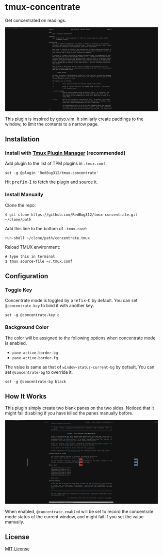 # tmux-concentrate
Get concentrated on readings. 

![The image shows a preview of the plugin.](screenshots/preview.png)

This plugin is inspired by [goyo.vim](https://github.com/junegunn/goyo.vim). It similarly create paddings to the window, to limit the contents to a narrow page.

## Installation

### Install with [Tmux Plugin Manager](https://github.com/tmux-plugins/tpm) (recommended)

Add plugin to the list of TPM plugins in `.tmux.conf`:

    set -g @plugin 'RedBug312/tmux-concentrate'

Hit <kbd>prefix</kbd>-<kbd>I</kbd> to fetch the plugin and source it.

### Install Manually

Clone the repo:

    $ git clone https://github.com/RedBug312/tmux-concentrate.git ~/clone/path

Add this line to the bottom of `.tmux.conf`:

    run-shell ~/clone/path/concentrate.tmux

Reload TMUX environment:

    # type this in terminal
    $ tmux source-file ~/.tmux.conf

## Configuration

### Toggle Key

Concentrate mode is toggled by <kbd>prefix</kbd>-<kbd>C</kbd> by default. You can set `@concentrate-key` to bind it with another key.

    set -g @concentrate-key c

### Background Color

The color will be assigned to the following options when concentrate mode is enabled.
- `pane-active-border-bg`
- `pane-active-border-fg`

The value is same as that of `window-status-current-bg` by default, You can set `@concentrate-bg` to override it.

    set -g @concentrate-bg black

## How It Works

This plugin simply create two blank panes on the two sides. Noticed that it might fail disabling if you have killed the panes manually before.

![You can see the paddings are actually blank panes in the image.](screenshots/panes.png)

When enabled, `@concentrate-enabled` will be set to record the concentrate mode status of the current window, and might fail if you set the value manually.

## License

[MIT License](https://github.com/RedBug312/tmux-concentrate/blob/master/LICENSE)
